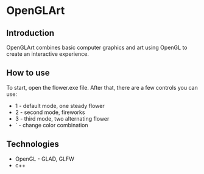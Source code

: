 # OpenGLArt
## Introduction
OpenGLArt combines basic computer graphics and art using OpenGL to create an interactive experience.

## How to use
To start, open the flower.exe file. After that, there are a few controls you can use:
 - 1 - default mode, one steady flower <br />
 - 2 - second mode, fireworks <br />
 - 3 - third mode, two alternating flower <br />
 - ` - change color combination

## Technologies
 - OpenGL - GLAD, GLFW
 - c++

